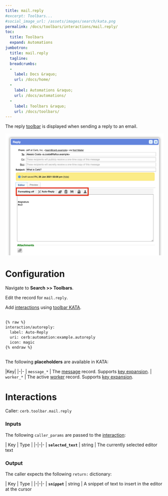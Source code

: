 ```yaml
---
title: mail.reply
#excerpt: Toolbars...
#social_image_url: /assets/images/search/kata.png
permalink: /docs/toolbars/interactions/mail.reply/
toc:
  title: Toolbars
  expand: Automations
jumbotron:
  title: mail.reply
  tagline: 
  breadcrumbs:
  -
    label: Docs &raquo;
    url: /docs/home/
  -
    label: Automations &raquo;
    url: /docs/automations/
  -
    label: Toolbars &raquo;
    url: /docs/toolbars/
---
```


The reply [toolbar](/docs/toolbars/) is displayed when sending a reply to an email.

<div class="cerb-screenshot">
<img src="/assets/images/docs/toolbars/mail-reply.png" class="screenshot">
</div>

# Configuration

Navigate to **Search >> Toolbars**.

Edit the record for `mail.reply`.

Add [interactions](/docs/automations/triggers/interaction.worker/) using [toolbar KATA](/docs/toolbars/#kata).

<pre>
<code class="language-cerb">
{% raw %}
interaction/autoreply:
  label: Auto-Reply
  uri: cerb:automation:example.autoreply
  icon: magic
{% endraw %}
</code>
</pre>

The following **placeholders** are available in KATA:

|Key|
|-|-
| `message_*` | The [message](/docs/records/types/message/) record. Supports [key expansion](/docs/bots/behaviors/dictionaries/key-expansion/).
| `worker_*` | The active [worker](/docs/records/types/worker/) record. Supports [key expansion](/docs/bots/behaviors/dictionaries/key-expansion/).

# Interactions

Caller: `cerb.toolbar.mail.reply`

### Inputs

The following `caller_params` are passed to the [interaction](/docs/automations/triggers/interaction.worker/):

| Key | Type |
|-|-|-
| **`selected_text`** | string | The currently selected editor text

### Output

The caller expects the following `return:` dictionary:

| Key | Type |
|-|-|-
| **`snippet`** | string | A snippet of text to insert in the editor at the cursor
